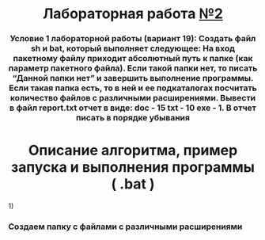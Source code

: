 <h1 align="center"> Лабораторная работа <a href="https://daniilshat.ru/" target="_blank">№2</a> 

<h3 align="center">Условие 1 лабораторной работы (вариант 19): Создать файл sh и bat, который выполняет следующее: 
На вход пакетному файлу приходит абсолютный путь к папке (как параметр пакетного файла). Если такой папки нет, то писать “Данной папки нет” и завершить выполнение программы. Если такая папка есть, то в ней и ее подкаталогах посчитать количество файлов с различными расширениями. Вывести в файл report.txt отчет в виде: doc - 15 txt - 10 exe - 1. В отчет писать в порядке убывания
</h3>
<h1 align="center">Описание алгоритма, пример запуска и выполнения программы ( .bat )</h1>
1) <h3 align>Создаем папку с файлами с различными расширениями</h3>

